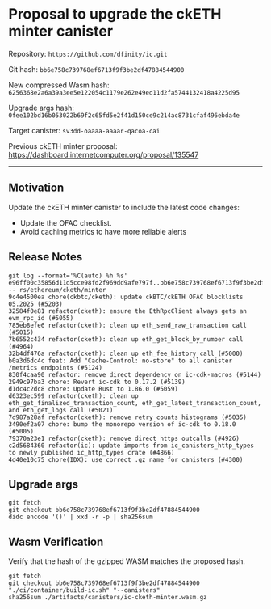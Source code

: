 # Proposal to upgrade the ckETH minter canister

Repository: `https://github.com/dfinity/ic.git`

Git hash: `bb6e758c739768ef6713f9f3be2df47884544900`

New compressed Wasm hash: `6256368e2a6a39a3ee5e122054c1179e262e49ed11d2fa5744132418a4225d95`

Upgrade args hash: `0fee102bd16b053022b69f2c65fd5e2f41d150ce9c214ac8731cfaf496ebda4e`

Target canister: `sv3dd-oaaaa-aaaar-qacoa-cai`

Previous ckETH minter proposal: https://dashboard.internetcomputer.org/proposal/135547

---

## Motivation

Update the ckETH minter canister to include the latest code changes:

* Update the OFAC checklist.
* Avoid caching metrics to have more reliable alerts

## Release Notes

```
git log --format='%C(auto) %h %s' e96ff00c35856d11d5cce98fd2f969dd9afe797f..bb6e758c739768ef6713f9f3be2df47884544900 -- rs/ethereum/cketh/minter
9c4e4500ea chore(ckbtc/cketh): update ckBTC/ckETH OFAC blocklists 05.2025 (#5203)
32584f0e81 refactor(cketh): ensure the EthRpcClient always gets an evm_rpc_id (#5055)
785eb8efe6 refactor(cketh): clean up eth_send_raw_transaction call (#5015)
7b6552c434 refactor(cketh): clean up eth_get_block_by_number call (#4964)
32b4df476a refactor(cketh): clean up eth_fee_history call (#5000)
b0a3d6dc4c feat: Add "Cache-Control: no-store" to all canister /metrics endpoints (#5124)
830f4caa90 refactor: remove direct dependency on ic-cdk-macros (#5144)
2949c97ba3 chore: Revert ic-cdk to 0.17.2 (#5139)
d1dc4c2dc8 chore: Update Rust to 1.86.0 (#5059)
d6323ec599 refactor(cketh): clean up eth_get_finalized_transaction_count, eth_get_latest_transaction_count, and eth_get_logs call (#5021)
7d987a28af refactor(cketh): remove retry counts histograms (#5035)
3490ef2a07 chore: bump the monorepo version of ic-cdk to 0.18.0 (#5005)
79370a23e1 refactor(cketh): remove direct https outcalls (#4926)
c2d5684360 refactor(ic): update imports from ic_canisters_http_types to newly published ic_http_types crate (#4866)
4d40e10c75 chore(IDX): use correct .gz name for canisters (#4300)
 ```

## Upgrade args

```
git fetch
git checkout bb6e758c739768ef6713f9f3be2df47884544900
didc encode '()' | xxd -r -p | sha256sum
```

## Wasm Verification

Verify that the hash of the gzipped WASM matches the proposed hash.

```
git fetch
git checkout bb6e758c739768ef6713f9f3be2df47884544900
"./ci/container/build-ic.sh" "--canisters"
sha256sum ./artifacts/canisters/ic-cketh-minter.wasm.gz
```